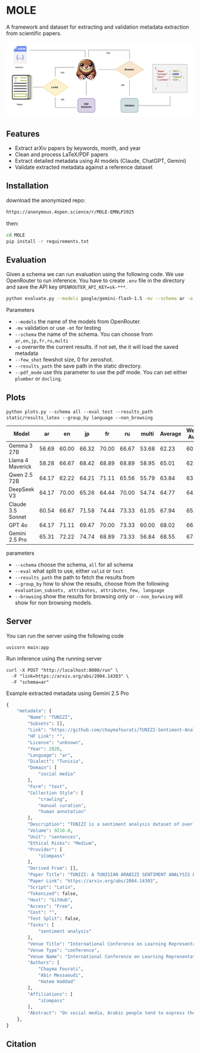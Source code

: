 # MOLE

A framework and dataset for extracting and validation metadata extraction from scientific papers. 

<img src = "images/pipeline.png" />

## Features
- Extract arXiv papers by keywords, month, and year
- Clean and process LaTeX/PDF papers
- Extract detailed metadata using AI models (Claude, ChatGPT, Gemini)
- Validate extracted metadata against a reference dataset

## Installation
download the anonymized repo:
```bash
https://anonymous.4open.science/r/MOLE-EMNLP2025
```
then:
```bash
cd MOLE
pip install -r requirements.txt
```

## Evaluation
Given a schema we can run evaluation using the following code. We use OpenRouter to run inference. You have to create `.env` file in the directory and save the API key `OPENROUTER_API_KEY=sk-***`. 
```bash
python evaluate.py --models google/gemini-flash-1.5 -mv --schema ar -o --few_shot 0 --results_path results_latex
```

Parameters

- `--models` the name of the models from OpenRouter.
- `-mv` validation or use `-mt` for testing
- `--schema` the name of the schema. You can choose from `ar,en,jp,fr,ru,multi`
- `-o` overwrite the current results. if not set, the it will load the saved metadata
- `--few_shot` fewshot size, 0 for zeroshot.
- `--results_path` the save path in the static directory. 
- `--pdf_mode` use this parameter to use the pdf mode. You can set either `plumber` or `docling`.

## Plots 

```
python plots.py --schema all --eval test --results_path static/results_latex --group_by language --non_browsing
```

| Model             |   ar  |   en  |   jp  |   fr  |   ru  | multi | Average | Weighted Average |
|-------------------|-------|-------|-------|-------|-------|--------|---------|-------------------|
| Gemma 3 27B       | 56.69 | 60.00 | 66.32 | 70.00 | 66.67 | 53.68  |  62.23  | 60.30             |
| Llama 4 Maverick  | 58.28 | 66.67 | 68.42 | 68.89 | 68.89 | 58.95  |  65.01  | 62.67             |
| Qwen 2.5 72B      | 64.17 | 62.22 | 64.21 | 71.11 | 65.56 | 55.79  |  63.84  | 63.96             |
| DeepSeek V3       | 64.17 | 70.00 | 65.26 | 64.44 | 70.00 | 54.74  |  64.77  | 64.56             |
| Claude 3.5 Sonnet | 60.54 | 66.67 | 71.58 | 74.44 | 73.33 | 61.05  |  67.94  | 65.37             |
| GPT 4o            | 64.17 | 71.11 | 69.47 | 70.00 | 73.33 | 60.00  |  68.02  | 66.68             |
| Gemini 2.5 Pro    | 65.31 | 72.22 | 74.74 | 68.89 | 73.33 | 56.84  |  68.55  | 67.42             |

parameters

- `--schema` choose the schema, `all` for all schema
- `--eval` what split to use, either `valid` or `test`
- `--results_path` the path to fetch the results from
- `--group_by` how to show the results, choose from the following `evaluation_subsets, attributes, attributes_few, language`
- `--browsing` show the results for browsing only or `--non_borwsing` will show for non browsing models.

## Server

You can run the server using the following code

```
uvicorn main:app
```

Run inference using the running server

```
curl -X POST "http://localhost:8000/run" \
  -F "link=https://arxiv.org/abs/2004.14303" \
  -F "schema=ar" 
```

Example extracted metadata using Gemini 2.5 Pro

```python
{
    "metadata": {
        "Name": "TUNIZI",
        "Subsets": [],
        "Link": "https://github.com/chaymafourati/TUNIZI-Sentiment-Analysis-Tunisian-Arabizi-Dataset",
        "HF Link": "",
        "License": "unknown",
        "Year": 2020,
        "Language": "ar",
        "Dialect": "Tunisia",
        "Domain": [
            "social media"
        ],
        "Form": "text",
        "Collection Style": [
            "crawling",
            "manual curation",
            "human annotation"
        ],
        "Description": "TUNIZI is a sentiment analysis dataset of over 9,000 Tunisian Arabizi sentences collected from YouTube comments, preprocessed, and manually annotated by native Tunisian speakers.",
        "Volume": 9210.0,
        "Unit": "sentences",
        "Ethical Risks": "Medium",
        "Provider": [
            "iCompass"
        ],
        "Derived From": [],
        "Paper Title": "TUNIZI: A TUNISIAN ARABIZI SENTIMENT ANALYSIS DATASET",
        "Paper Link": "https://arxiv.org/abs/2004.14303",
        "Script": "Latin",
        "Tokenized": false,
        "Host": "GitHub",
        "Access": "Free",
        "Cost": "",
        "Test Split": false,
        "Tasks": [
            "sentiment analysis"
        ],
        "Venue Title": "International Conference on Learning Representations",
        "Venue Type": "conference",
        "Venue Name": "International Conference on Learning Representations 2020",
        "Authors": [
            "Chayma Fourati",
            "Abir Messaoudi",
            "Hatem Haddad"
        ],
        "Affiliations": [
            "iCompass"
        ],
        "Abstract": "On social media, Arabic people tend to express themselves in their own local dialects. More particularly, Tunisians use the informal way called 'Tunisian Arabizi'. Analytical studies seek to explore and recognize online opinions aiming to exploit them for planning and prediction purposes such as measuring the customer satisfaction and establishing sales and marketing strategies. However, analytical studies based on Deep Learning are data hungry. On the other hand, African languages and dialects are considered low resource languages. For instance, to the best of our knowledge, no annotated Tunisian Arabizi dataset exists. In this paper, we introduce TUNIZI as a sentiment analysis Tunisian Arabizi Dataset, collected from social networks, preprocessed for analytical studies and annotated manually by Tunisian native speakers."
    },
}
```

## Citation

```

```